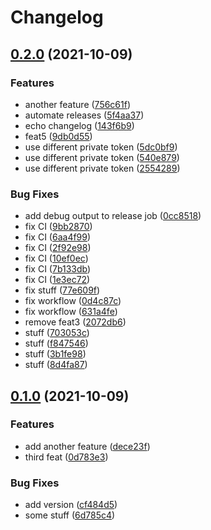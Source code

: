 # Changelog

## [0.2.0](https://www.github.com/fpetkovski/release-playground/compare/v0.1.0...v0.2.0) (2021-10-09)


### Features

* another feature ([756c61f](https://www.github.com/fpetkovski/release-playground/commit/756c61f666244947ee1d5b271aad9c8b477296ef))
* automate releases ([5f4aa37](https://www.github.com/fpetkovski/release-playground/commit/5f4aa3747d2d99de0d36fe633605877c90d1fe17))
* echo changelog ([143f6b9](https://www.github.com/fpetkovski/release-playground/commit/143f6b91ca1763d3e75aa759c673f508a1d16a6f))
* feat5 ([9db0d55](https://www.github.com/fpetkovski/release-playground/commit/9db0d55b2c0925c2c6cf63bfb72f7cae0be25140))
* use different private token ([5dc0bf9](https://www.github.com/fpetkovski/release-playground/commit/5dc0bf91087f92b96e307cfd9d4524f1912712e1))
* use different private token ([540e879](https://www.github.com/fpetkovski/release-playground/commit/540e87937917554117ac207017e43c643c8c1d70))
* use different private token ([2554289](https://www.github.com/fpetkovski/release-playground/commit/2554289ace30b97c538e0c7c94066ebcc199eb24))


### Bug Fixes

* add debug output to release job ([0cc8518](https://www.github.com/fpetkovski/release-playground/commit/0cc85180ca54716ee40674ce5bd5c482b46970c2))
* fix CI ([9bb2870](https://www.github.com/fpetkovski/release-playground/commit/9bb287013d0364b63396894277c9bce4e4835b26))
* fix CI ([6aa4f99](https://www.github.com/fpetkovski/release-playground/commit/6aa4f996b165dbbac187fec779e15d6ccd7eef95))
* fix CI ([2f92e98](https://www.github.com/fpetkovski/release-playground/commit/2f92e9899930793de4ad10a0f38558315867d178))
* fix CI ([10ef0ec](https://www.github.com/fpetkovski/release-playground/commit/10ef0ec99bf45299b4d467674c9369802dba9ea1))
* fix CI ([7b133db](https://www.github.com/fpetkovski/release-playground/commit/7b133db16809fccce0ecfb977177a56c18428715))
* fix CI ([1e3ec72](https://www.github.com/fpetkovski/release-playground/commit/1e3ec723f14ee6a82d857cb21fb91ebd5bf6cf5d))
* fix stuff ([77e609f](https://www.github.com/fpetkovski/release-playground/commit/77e609f396098ece9844f7ac7e34dd0188f392f3))
* fix workflow ([0d4c87c](https://www.github.com/fpetkovski/release-playground/commit/0d4c87c535f5705538ecb81fd35f7f4238e4f6ed))
* fix workflow ([631a4fe](https://www.github.com/fpetkovski/release-playground/commit/631a4fe03d637879a44d7ef1dcd265094627b4f3))
* remove feat3 ([2072db6](https://www.github.com/fpetkovski/release-playground/commit/2072db610ad776dfa2425619262a49e8ee66c414))
* stuff ([703053c](https://www.github.com/fpetkovski/release-playground/commit/703053c53e14224ed354f72796e0b3446fa6b756))
* stuff ([f847546](https://www.github.com/fpetkovski/release-playground/commit/f847546c3b4c0ba7a0ed53788b5cf630694af049))
* stuff ([3b1fe98](https://www.github.com/fpetkovski/release-playground/commit/3b1fe98e9262a70a6208179d70c66ae764f09053))
* stuff ([8d4fa87](https://www.github.com/fpetkovski/release-playground/commit/8d4fa8764e2caeecfef1e2488b499a39c998f5e5))

## [0.1.0](https://www.github.com/fpetkovski/release-playground/compare/v0.0.1...v0.1.0) (2021-10-09)


### Features

* add another feature ([dece23f](https://www.github.com/fpetkovski/release-playground/commit/dece23fc0c610ff2f15453661b9b116c5e48058e))
* third feat ([0d783e3](https://www.github.com/fpetkovski/release-playground/commit/0d783e335c5bf658532c8c2ce7b86d020c0bf3b4))


### Bug Fixes

* add version ([cf484d5](https://www.github.com/fpetkovski/release-playground/commit/cf484d5e8690e9a060ae5af688721649570c9cca))
* some stuff ([6d785c4](https://www.github.com/fpetkovski/release-playground/commit/6d785c4506af82557fba2c07e1b08145883ba477))
